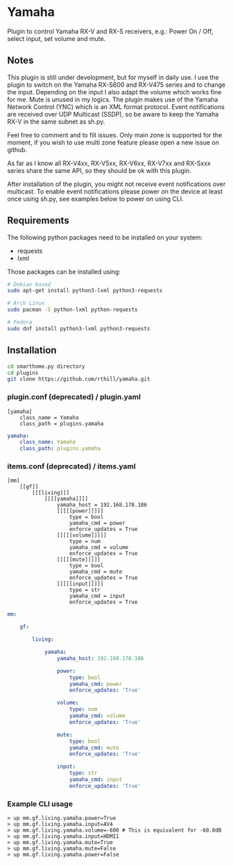 # Yamaha

Plugin to control Yamaha RX-V and RX-S receivers, e.g.: Power On / Off, select input, set volume and mute.

## Notes
This plugin is still under development, but for myself in daily use. I use the plugin to switch on the Yamaha RX-S600 and RX-V475 series and to change the input. Depending on the input I also adapt the volume which works fine for me. Mute is unused in my logics.
The plugin makes use of the Yamaha Network Control (YNC) which is an XML format protocol.
Event notifications are received over UDP Multicast (SSDP), so be aware to keep the Yamaha RX-V in the same subnet as sh.py. 

Feel free to comment and to fill issues.
Only main zone is supported for the moment, if you wish to use multi zone feature please open a new issue on github.

As far as I know all RX-V4xx, RX-V5xx, RX-V6xx, RX-V7xx and RX-Sxxx series share the same API, so they should be ok with this plugin.

After installation of the plugin, you might not receive event notifications over multicast. To enable event notifications please power on the device at least once using sh.py, see examples below to power on using CLI. 

## Requirements

The following python packages need to be installed on your system:

- requests
- lxml

Those packages can be installed using:

```bash
# Debian based
sudo apt-get install python3-lxml python3-requests

# Arch Linux
sudo pacman -S python-lxml python-requests

# Fedora
sudo dnf install python3-lxml python3-requests
```

## Installation

```bash
cd smarthome.py directory
cd plugins
git clone https://github.com/rthill/yamaha.git
```

### plugin.conf (deprecated) / plugin.yaml
```
[yamaha]
    class_name = Yamaha
    class_path = plugins.yamaha
```

```yaml
yamaha:
    class_name: Yamaha
    class_path: plugins.yamaha
```

### items.conf (deprecated) / items.yaml

```
[mm]
    [[gf]]
        [[[living]]]
            [[[[yamaha]]]]
                yamaha_host = 192.168.178.186
                [[[[[power]]]]]
                    type = bool
                    yamaha_cmd = power
                    enforce_updates = True
                [[[[[volume]]]]]
                    type = num
                    yamaha_cmd = volume
                    enforce_updates = True
                [[[[[mute]]]]]
                    type = bool
                    yamaha_cmd = mute
                    enforce_updates = True
                [[[[[input]]]]]
                    type = str
                    yamaha_cmd = input
                    enforce_updates = True
```

```yaml
mm:

    gf:

        living:

            yamaha:
                yamaha_host: 192.168.178.186

                power:
                    type: bool
                    yamaha_cmd: power
                    enforce_updates: 'True'

                volume:
                    type: num
                    yamaha_cmd: volume
                    enforce_updates: 'True'

                mute:
                    type: bool
                    yamaha_cmd: mute
                    enforce_updates: 'True'

                input:
                    type: str
                    yamaha_cmd: input
                    enforce_updates: 'True'
```

### Example CLI usage

```
> up mm.gf.living.yamaha.power=True
> up mm.gf.living.yamaha.input=AV4 
> up mm.gf.living.yamaha.volume=-600 # This is equivalent for -60.0dB
> up mm.gf.living.yamaha.input=HDMI1
> up mm.gf.living.yamaha.mute=True
> up mm.gf.living.yamaha.mute=False
> up mm.gf.living.yamaha.power=False
```
